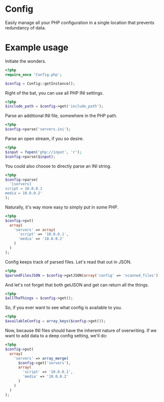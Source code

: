 Config
======

Easily manage all your PHP configuration in a single location that prevents redundancy of data.

Example usage
=============

Initiate the wonders.

```php
<?php
require_once 'Config.php';

$config = Config::getInstance();
```

Right of the bat, you can use all PHP INI settings.

```php
<?php
$include_path = $config->get('include_path');
```

Parse an additional INI file, somewhere in the PHP path.

```php
<?php
$config->parse('servers.ini');
```

Parse an open stream, if you so desire.

```php
<?php
$input = fopen('php://input', 'r');
$config->parse($input);
```

You could also choose to directly parse an INI string.

```php
<?php
$config->parse(
  '[servers]
script = 10.0.0.1
media = 10.0.0.2'
);
```

Naturally, it's way more easy to simply put in some PHP.
```php
<?php
$config->put(
  array(
    'servers' => array(
      'script' => '10.0.0.1',
      'media' => '10.0.0.2'
    )
  )
);
```

Config keeps track of parsed files.
Let's read that out in JSON.

```php
<?php
$parsedFilesJSON = $config->getJSON(array('config' => 'scanned_files'));
```

And let's not forget that both getJSON and get can return all the things.

```php
<?php
$allTheThings = $config->get();
```

So, if you ever want to see what config is available to you.

```php
<?php
$availableConfig = array_keys($config->get());
```

Now, because INI files should have the inherent nature of overwriting.
If we want to add data to a deep config setting, we'll do:

```php
<?php
$config->put(
  array(
    'servers' => array_merge(
      $config->get('servers'),
      array(
        'script' => '10.0.0.1',
        'media' => '10.0.0.2'
      )
    )
  )
);
```
